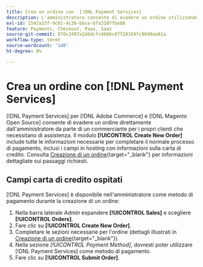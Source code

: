 ```yaml
---
title: Crea un ordine con  [!DNL Payment Services]
description: L'amministratore consente di evadere un ordine utilizzando  [!DNL Payment Services]  direttamente dall'amministratore da un commerciante per i propri clienti che necessitano di assistenza.
exl-id: 1542a33f-9c01-4c36-bbce-bfa3107fbeb8
feature: Payments, Checkout, Paas, Saas
source-git-commit: 870c2497a2d6dcfc4066c07f20169fc9040ae81a
workflow-type: tm+mt
source-wordcount: '140'
ht-degree: 0%

---
```


# Crea un ordine con [!DNL Payment Services]

[!DNL Payment Services] per [!DNL Adobe Commerce] e [!DNL Magento Open Source] consente di evadere un ordine direttamente dall&#39;amministratore da parte di un commerciante per i propri clienti che necessitano di assistenza. Il modulo **[!UICONTROL Create New Order]** include tutte le informazioni necessarie per completare il normale processo di pagamento, inclusi i campi in hosting con informazioni sulla carta di credito. Consulta [Creazione di un ordine](https://experienceleague.adobe.com/en/docs/commerce-admin/stores-sales/point-of-purchase/assist/customer-account-create-order){target="_blank"} per informazioni dettagliate sui passaggi richiesti.

## Campi carta di credito ospitati

[!DNL Payment Services] è disponibile nell&#39;amministratore come metodo di pagamento durante la creazione di un ordine:

1. Nella barra laterale _Admin_ espandere **[!UICONTROL Sales]** e scegliere **[!UICONTROL Orders]**.
1. Fare clic su **[!UICONTROL Create New Order]**.
1. Completare le sezioni necessarie per l&#39;ordine (dettagli illustrati in [Creazione di un ordine](https://experienceleague.adobe.com/en/docs/commerce-admin/stores-sales/point-of-purchase/assist/customer-account-create-order){target="_blank"}).
1. Nella sezione _[!UICONTROL Payment Method]_, dovresti poter utilizzare [!DNL Payment Services] come metodo di pagamento.
1. Fare clic su **[!UICONTROL Submit Order]**.
